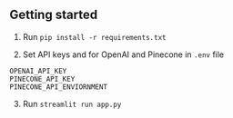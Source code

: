 ## Getting started
1. Run `pip install -r requirements.txt`

2. Set API keys and for OpenAI and Pinecone in `.env` file
```
OPENAI_API_KEY
PINECONE_API_KEY
PINECONE_API_ENVIORNMENT
```
3. Run `streamlit run app.py`


